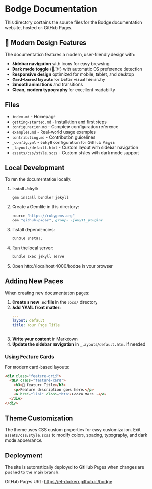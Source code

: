 # Bodge Documentation

This directory contains the source files for the Bodge documentation website, hosted on GitHub Pages.

## 🎨 Modern Design Features

The documentation features a modern, user-friendly design with:
- **Sidebar navigation** with icons for easy browsing
- **Dark mode toggle** (🌙/☀️) with automatic OS preference detection
- **Responsive design** optimized for mobile, tablet, and desktop
- **Card-based layouts** for better visual hierarchy
- **Smooth animations** and transitions
- **Clean, modern typography** for excellent readability

## Files

- `index.md` - Homepage
- `getting-started.md` - Installation and first steps
- `configuration.md` - Complete configuration reference
- `examples.md` - Real-world usage examples
- `contributing.md` - Contribution guidelines
- `_config.yml` - Jekyll configuration for GitHub Pages
- `_layouts/default.html` - Custom layout with sidebar navigation
- `assets/css/style.scss` - Custom styles with dark mode support

## Local Development

To run the documentation locally:

1. Install Jekyll:
   ```bash
   gem install bundler jekyll
   ```

2. Create a Gemfile in this directory:
   ```ruby
   source "https://rubygems.org"
   gem "github-pages", group: :jekyll_plugins
   ```

3. Install dependencies:
   ```bash
   bundle install
   ```

4. Run the local server:
   ```bash
   bundle exec jekyll serve
   ```

5. Open http://localhost:4000/bodge in your browser

## Adding New Pages

When creating new documentation pages:

1. **Create a new `.md` file** in the `docs/` directory
2. **Add YAML front matter:**
   ```yaml
   ---
   layout: default
   title: Your Page Title
   ---
   ```
3. **Write your content** in Markdown
4. **Update the sidebar navigation** in `_layouts/default.html` if needed

### Using Feature Cards

For modern card-based layouts:

```html
<div class="feature-grid">
  <div class="feature-card">
    <h3>🚀 Feature Title</h3>
    <p>Feature description goes here.</p>
    <a href="link" class="btn">Learn More →</a>
  </div>
</div>
```

## Theme Customization

The theme uses CSS custom properties for easy customization. Edit `assets/css/style.scss` to modify colors, spacing, typography, and dark mode appearance.

## Deployment

The site is automatically deployed to GitHub Pages when changes are pushed to the main branch.

GitHub Pages URL: https://el-dockerr.github.io/bodge